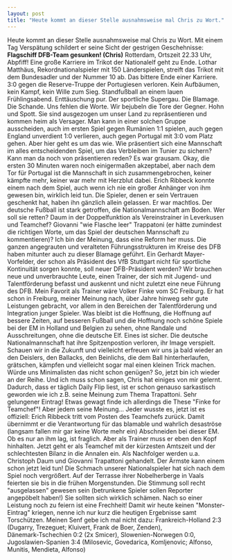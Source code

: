 ```yaml
---
layout: post
title: "Heute kommt an dieser Stelle ausnahmsweise mal Chris zu Wort."
---
```


Heute kommt an dieser Stelle ausnahmsweise mal Chris zu Wort. Mit einem Tag Verspätung schildert er seine Sicht der gestrigen Geschehnisse:  
**Flagschiff DFB-Team gesunken! (Chris)** Rotterdam, Ortszeit 22.33 Uhr, Abpfiff! Eine große Karriere im Trikot der Nationalelf geht zu Ende. Lothar Matthäus, Rekordnationalspieler mit 150 Länderspielen, streift das Trikot mit dem Bundesadler und der Nummer 10 ab. Das bittere Ende einer Karriere. 3:0 gegen die Reserve-Truppe der Portugiesen verloren. Kein Aufbäumen, kein Kampf, kein Wille zum Sieg. Standfußball an einem lauen Frühlingsabend. Enttäuschung pur. Der sportliche Supergau. Die Blamage. Die Schande. Uns fehlen die Worte. Wir bejubeln die Tore der Gegner. Hohn und Spott. Sie sind ausgezogen um unser Land zu repräsentieren und kommen heim als Versager. Man kann in einer solchen Gruppe ausscheiden, auch im ersten Spiel gegen Rumänien 1:1 spielen, auch gegen England unverdient 1:0 verlieren, auch gegen Portugal mit 3:0 vom Platz gehen. Aber hier geht es um das wie. Wie präsentiert sich eine Mannschaft im alles entscheidenden Spiel, um das Verbleiben im Tunier zu sichern? Kann man da noch von präsentieren reden? Es war grausam. Okay, die ersten 30 Minuten waren noch einigermaßen akzeptabel, aber nach dem Tor für Portugal ist die Mannschaft in sich zusammengebrochen, keiner kämpfte mehr, keiner war mehr mit Herzblut dabei. Erich Ribbeck konnte einem nach dem Spiel, auch wenn ich nie ein großer Anhänger von ihm gewesen bin, wirklich leid tun. Die Spieler, denen er sein Vertrauen geschenkt hat, haben ihn gänzlich allein gelassen. Er war machtlos. Der deutsche Fußball ist stark getroffen, die Nationalmannschaft am Boden. Wer soll sie retten? Daum in der Doppelfunktion als Vereinstrainer in Leverkusen und Teamchef? Giovanni "wie Flasche leer" Trappatoni (er hätte zumindest die richtigen Worte, um das Spiel der deutschen Mannschaft zu kommentieren)? Ich bin der Meinung, dass eine Reform her muss. Die ganzen angegrauten und veralteten Führungsstrukturen im Kreise des DFB haben mitunter auch zu dieser Blamage geführt. Ein Gerhardt Mayer-Vorfelder, der schon als Präsident des VfB Stuttgart nicht für sportliche Kontinuität sorgen konnte, soll neuer DFB-Präsident werden? Wir brauchen neue und unverbrauchte Leute, einen Trainer, der sich mit Jugend- und Talentförderung befasst und auskennt und nicht zuletzt eine neue Führung des DFB. Mein Favorit als Trainer wäre Volker Finke vom SC Freiburg. Er hat schon in Freiburg, meiner Meinung nach, über Jahre hinweg sehr gute Leistungen gebracht, vor allem in den Bereichen der Talentförderung und Integration junger Spieler. Was bleibt ist die Hoffnung, die Hoffnung auf bessere Zeiten, auf besseren Fußball und die Hoffnung noch schöne Spiele bei der EM in Holland und Belgien zu sehen, ohne Randale und Ausschreitungen, ohne die deutsche Elf. Eines ist sicher. Die deutsche Nationalmannschaft hat ihre Spitzenpostion verloren, ihr Image verspielt. Schauen wir in die Zukunft und vielleicht erfreuen wir uns ja bald wieder an den Deislers, den Ballacks, den Beinlichs, die dem Ball hinterherlaufen, grätschen, kämpfen und vielleicht sogar mal einen kleinen Trick machen. Würde uns Minimalisten das nicht schon genügen? So, jetzt bin ich wieder an der Reihe. Und ich muss schon sagen, Chris hat einiges von mir gelernt. Dadurch, dass er täglich Daily Flip liest, ist er schon genauso sarkastisch geworden wie ich z.B. seine Meinung zum Thema Trapattoni. Sehr gelungener Eintrag! Etwas gewagt finde ich allerdings die These "Finke for Teamchef"! Aber jedem seine Meinung... Jeder wusste es, jetzt ist es offiziell: Erich Ribbeck tritt vom Posten des Teamchefs zurück. Damit übernimmt er die Verantwortung für das blamable und wahrlich desaströse (langsam fallen mir gar keine Worte mehr ein) Abschneiden bei dieser EM. Ob es nur an ihm lag, ist fraglich. Aber als Trainer muss er eben den Kopf hinhalten. Jetzt geht er als Teamchef mit der kürzesten Amtszeit und der schlechtesten Bilanz in die Annalen ein. Als Nachfolger werden u.a. Christoph Daum und Giovanni Trapattoni gehandelt. Der Ärmste kann einem schon jetzt leid tun! Die Schmach unserer Nationalspieler hat sich nach dem Spiel noch vergrößert. Auf der Terrasse ihrer Nobelherberge in Vaals feierten sie bis in die frühen Morgenstunden. Die Stimmung soll recht "ausgelassen" gewesen sein (betrunkene Spieler sollen Reporter angepöbelt haben!) Sie sollten sich wirklich schämen. Nach so einer Leistung noch zu feiern ist eine Frechheit! Damit wir heute keinen "Monster-Eintrag" kriegen, nenne ich nur kurz die heutigen Ergebnisse samt Torschützen. Meinen Senf gebe ich mal nicht dazu: Frankreich-Holland 2:3 (Dugarry, Trezeguet; Kluivert, Frank de Boer, Zenden),  
Dänemark-Tschechien 0:2  (2x Smicer), Slowenien-Norwegen 0:0, Jugoslawien-Spanien 3:4 (Milosevic, Govedarica, Komljenovic; Alfonso, Munitis, Mendieta, Alfonso)
